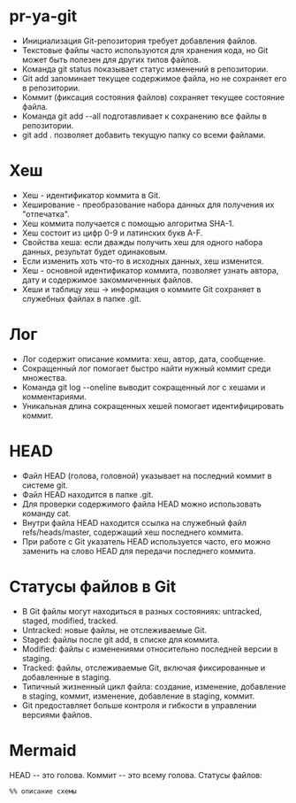 # pr-ya-git

- Инициализация Git-репозитория требует добавления файлов.
- Текстовые файлы часто используются для хранения кода, но Git может быть полезен для других типов файлов.
- Команда git status показывает статус изменений в репозитории.
- Git add запоминает текущее содержимое файла, но не сохраняет его в репозитории.
- Коммит (фиксация состояния файлов) сохраняет текущее состояние файла.
- Команда git add --all подготавливает к сохранению все файлы в репозитории.
- git add . позволяет добавить текущую папку со всеми файлами.

# Хеш

- Хеш - идентификатор коммита в Git.
- Хеширование - преобразование набора данных для получения их "отпечатка".
- Хеш коммита получается с помощью алгоритма SHA-1.
- Хеш состоит из цифр 0-9 и латинских букв A-F.
- Свойства хеша: если дважды получить хеш для одного набора данных, результат будет одинаковым.
- Если изменить хоть что-то в исходных данных, хеш изменится.
- Хеш - основной идентификатор коммита, позволяет узнать автора, дату и содержимое закоммиченных файлов.
- Хеши и таблицу хеш → информация о коммите Git сохраняет в служебных файлах в папке .git.

# Лог

- Лог содержит описание коммита: хеш, автор, дата, сообщение.
- Сокращенный лог помогает быстро найти нужный коммит среди множества.
- Команда git log --oneline выводит сокращенный лог с хешами и комментариями.
- Уникальная длина сокращенных хешей помогает идентифицировать коммит.

# HEAD

- Файл HEAD (голова, головной) указывает на последний коммит в системе git.
- Файл HEAD находится в папке .git.
- Для проверки содержимого файла HEAD можно использовать команду cat.
- Внутри файла HEAD находится ссылка на служебный файл refs/heads/master, содержащий хеш последнего коммита.
- При работе с Git указатель HEAD используется часто, его можно заменить на слово HEAD для передачи последнего коммита.

# Статусы файлов в Git

- В Git файлы могут находиться в разных состояниях: untracked, staged, modified, tracked.
- Untracked: новые файлы, не отслеживаемые Git.
- Staged: файлы после git add, в списке для коммита.
- Modified: файлы с изменениями относительно последней версии в staging.
- Tracked: файлы, отслеживаемые Git, включая фиксированные и добавленные в staging.
- Типичный жизненный цикл файла: создание, изменение, добавление в staging, коммит, изменение, добавление в staging, коммит.
- Git предоставляет больше контроля и гибкости в управлении версиями файлов.

# Mermaid

HEAD -- это голова.
Коммит -- это всему голова.
Статусы файлов:


```mermaid
%% описание схемы
```
